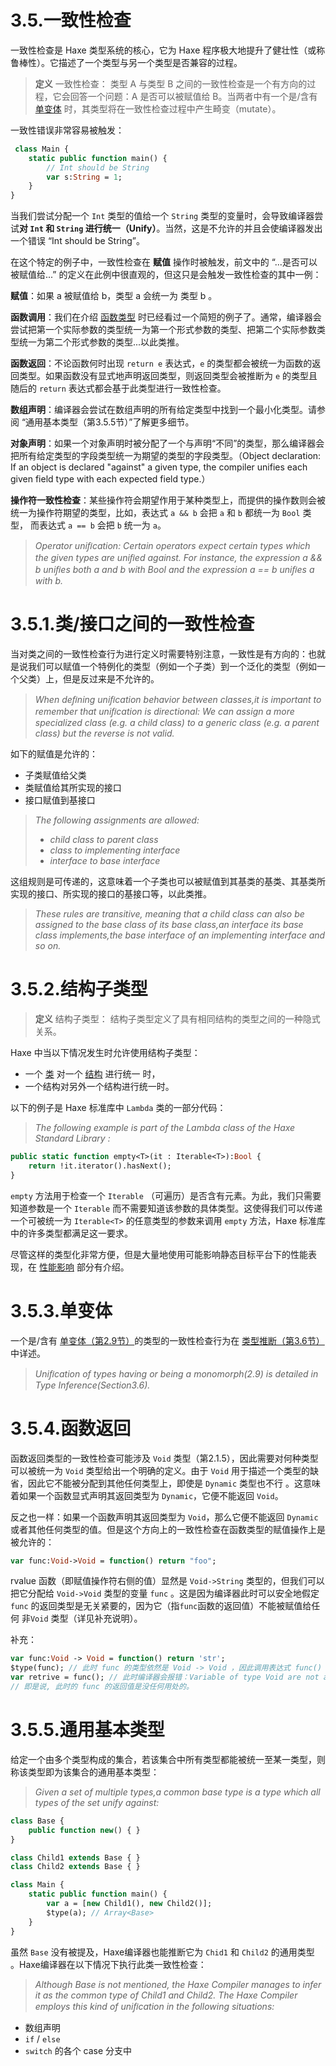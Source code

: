 # 3.5.一致性检查

一致性检查是 Haxe 类型系统的核心，它为 Haxe 程序极大地提升了健壮性（或称鲁棒性）。它描述了一个类型与另一个类型是否兼容的过程。

> **定义** 一致性检查：
> 类型 A 与类型 B 之间的一致性检查是一个有方向的过程，它会回答一个问题：A 是否可以被赋值给 B。当两者中有一个是/含有[单变体](/2.类型/2.9.单变体) 时，其类型将在一致性检查过程中产生畸变（mutate）。

一致性错误非常容易被触发：

```haxe
 class Main { 
    static public function main() { 
        // Int should be String 
        var s:String = 1; 
    }
} 
```

当我们尝试分配一个 `Int` 类型的值给一个 `String` 类型的变量时，会导致编译器尝试**对 `Int` 和 `String` 进行统一（Unify）**。当然，这是不允许的并且会使编译器发出一个错误 “Int should be String”。

在这个特定的例子中，一致性检查在 **赋值** 操作时被触发，前文中的 “...是否可以被赋值给...” 的定义在此例中很直观的，但这只是会触发一致性检查的其中一例：

**赋值**：如果 a 被赋值给 b，类型 a 会统一为 类型 b 。

**函数调用**：我们在介绍 [函数类型](/2.类型/2.6.函数类型) 时已经看过一个简短的例子了。通常，编译器会尝试把第一个实际参数的类型统一为第一个形式参数的类型、把第二个实际参数类型统一为第二个形式参数的类型...以此类推。

**函数返回**：不论函数何时出现 `return e` 表达式，`e` 的类型都会被统一为函数的返回类型。如果函数没有显式地声明返回类型，则返回类型会被推断为 `e` 的类型且随后的 `return` 表达式都会基于此类型进行一致性检查。

**数组声明**：编译器会尝试在数组声明的所有给定类型中找到一个最小化类型。请参阅 “通用基本类型（第3.5.5节）”了解更多细节。

**对象声明**：如果一个对象声明时被分配了一个与声明“不同”的类型，那么编译器会把所有给定类型的字段类型统一为期望的类型的字段类型。（Object declaration: If an object is declared "against" a given type, the compiler unifies each given field type with each expected field type.）

**操作符一致性检查**：某些操作符会期望作用于某种类型上，而提供的操作数则会被统一为操作符期望的类型，比如，表达式 `a && b` 会把 `a` 和 `b` 都统一为 `Bool` 类型， 而表达式 `a == b` 会把 `b` 统一为 `a`。

> *Operator uniﬁcation: Certain operators expect certain types which the given types are uniﬁed against. For instance, the expression a && b uniﬁes both a and b with Bool and the expression a == b uniﬁes a with b.*



# 3.5.1.类/接口之间的一致性检查

当对类之间的一致性检查行为进行定义时需要特别注意，一致性是有方向的：也就是说我们可以赋值一个特例化的类型（例如一个子类）到一个泛化的类型（例如一个父类）上，但是反过来是不允许的。

> *When deﬁning uniﬁcation behavior between classes,it is important to remember that uniﬁcation is directional: We can assign a more specialized class (e.g. a child class) to a generic class (e.g. a parent class) but the reverse is not valid.*

如下的赋值是允许的：

- 子类赋值给父类
- 类赋值给其所实现的接口
- 接口赋值到基接口

> *The following assignments are allowed:*
>
> - *child class to parent class*
> - *class to implementing interface*
> - *interface to base interface*

这组规则是可传递的，这意味着一个子类也可以被赋值到其基类的基类、其基类所实现的接口、所实现的接口的基接口等，以此类推。

> *These rules are transitive, meaning that a child class can also be assigned to the base class of its base class,an interface its base class implements,the base interface of an implementing interface and so on.*



# 3.5.2.结构子类型

> **定义** 结构子类型：
> 结构子类型定义了具有相同结构的类型之间的一种隐式关系。

Haxe 中当以下情况发生时允许使用结构子类型：

- 一个 [类](/2.类型/2.3.类实例) 对一个 [结构](/2.类型/2.5.匿名结构) 进行统一 时，
- 一个结构对另外一个结构进行统一时。

以下的例子是 Haxe 标准库中 `Lambda` 类的一部分代码：

> *The following example is part of the Lambda class of the Haxe Standard Library :*

```haxe
public static function empty<T>(it : Iterable<T>):Bool {
    return !it.iterator().hasNext(); 
}
```

`empty` 方法用于检查一个 `Iterable` （可遍历）是否含有元素。为此，我们只需要知道参数是一个 `Iterable` 而不需要知道该参数的具体类型。这使得我们可以传递一个可被统一为 `Iterable<T>` 的任意类型的参数来调用 `empty` 方法，Haxe 标准库中的许多类型都满足这一要求。

尽管这样的类型化非常方便，但是大量地使用可能影响静态目标平台下的性能表现，在 [性能影响](/2.类型/2.5.匿名结构) 部分有介绍。



# 3.5.3.单变体

一个是/含有 [单变体（第2.9节）](/2.类型/2.9.单形)的类型的一致性检查行为在 [类型推断（第3.6节）](/3.类型系统/3.6.类型推断)中详述。

> *Uniﬁcation of types having or being a monomorph(2.9) is detailed in Type Inference(Section3.6).*



# 3.5.4.函数返回

函数返回类型的一致性检查可能涉及 `Void` 类型（第2.1.5），因此需要对何种类型可以被统一为 `Void` 类型给出一个明确的定义。由于 `Void` 用于描述一个类型的缺省，因此它不能被分配到其他任何类型上，即使是 `Dynamic` 类型也不行 。这意味着如果一个函数显式声明其返回类型为 `Dynamic`，它便不能返回 `Void`。

反之也一样：如果一个函数声明其返回类型为 `Void`，那么它便不能返回 `Dynamic` 或者其他任何类型的值。但是这个方向上的一致性检查在函数类型的赋值操作上是被允许的：

```haxe
var func:Void->Void = function() return "foo";
```

rvalue 函数（即赋值操作符右侧的值）显然是 `Void->String`  类型的，但我们可以把它分配给 `Void->Void` 类型的变量 `func` 。这是因为编译器此时可以安全地假定 `func` 的返回类型是无关紧要的，因为它（指`func`函数的返回值）不能被赋值给任何 非`Void` 类型（详见补充说明）。

补充：

```haxe
var func:Void -> Void = function() return 'str';
$type(func); // 此时 func 的类型依然是 Void -> Void ，因此调用表达式 func() 会得到 Void 返回
var retrive = func(); // 此时编译器会报错：Variable of type Void are not allowed.
// 即是说, 此时的 func 的返回值是没任何用处的。
```



# 3.5.5.通用基本类型

给定一个由多个类型构成的集合，若该集合中所有类型都能被统一至某一类型，则称该类型即为该集合的通用基本类型：

> *Given a set of multiple types,a common base type is a type which all types of the set unify against:*

```haxe
class Base {
    public function new() { }
}

class Child1 extends Base { }
class Child2 extends Base { }

class Main {
    static public function main() { 
        var a = [new Child1(), new Child2()]; 
        $type(a); // Array<Base> 
    }
} 
```

虽然 `Base` 没有被提及，Haxe编译器也能推断它为 `Chid1` 和 `Child2` 的通用类型 。Haxe编译器在以下情况下执行此类一致性检查：

> *Although Base is not mentioned, the Haxe Compiler manages to infer it as the common type of Child1 and Child2. The Haxe Compiler employs this kind of uniﬁcation in the following situations:*

- 数组声明
- `if` / `else`
- `switch` 的各个 case 分支中
